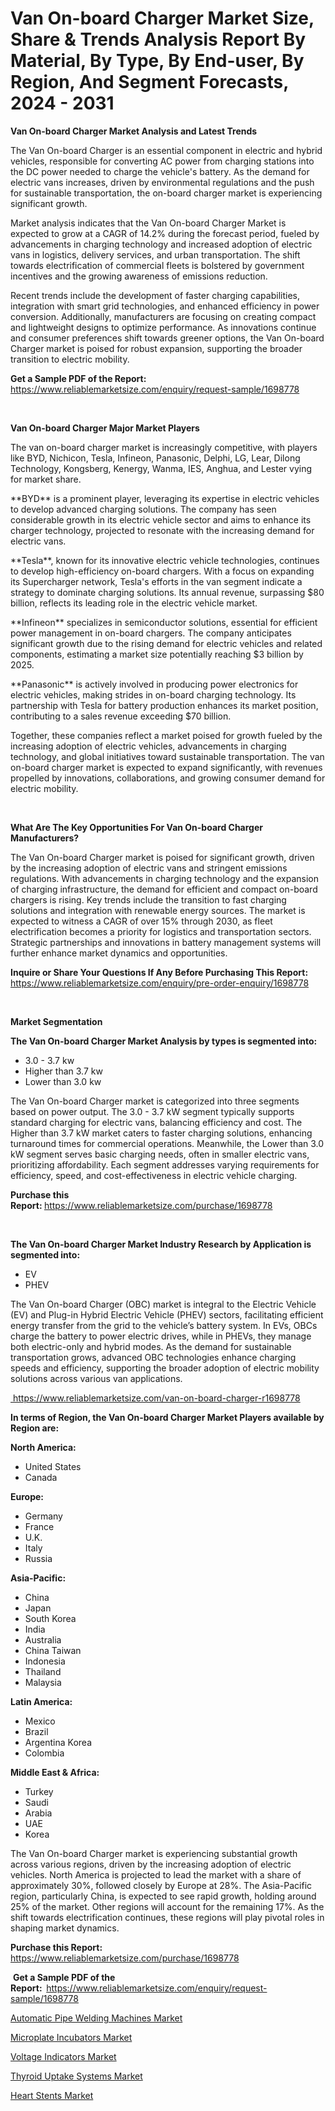 <p><h1>Van On-board Charger Market Size, Share & Trends Analysis Report By Material, By Type, By End-user, By Region, And Segment Forecasts, 2024 - 2031</h1></p><p><strong>Van On-board Charger Market Analysis and Latest Trends</strong></p>
<p><p>The Van On-board Charger is an essential component in electric and hybrid vehicles, responsible for converting AC power from charging stations into the DC power needed to charge the vehicle's battery. As the demand for electric vans increases, driven by environmental regulations and the push for sustainable transportation, the on-board charger market is experiencing significant growth.</p><p>Market analysis indicates that the Van On-board Charger Market is expected to grow at a CAGR of 14.2% during the forecast period, fueled by advancements in charging technology and increased adoption of electric vans in logistics, delivery services, and urban transportation. The shift towards electrification of commercial fleets is bolstered by government incentives and the growing awareness of emissions reduction.</p><p>Recent trends include the development of faster charging capabilities, integration with smart grid technologies, and enhanced efficiency in power conversion. Additionally, manufacturers are focusing on creating compact and lightweight designs to optimize performance. As innovations continue and consumer preferences shift towards greener options, the Van On-board Charger market is poised for robust expansion, supporting the broader transition to electric mobility.</p></p>
<p><strong>Get a Sample PDF of the Report:&nbsp;</strong> <a href="https://www.reliablemarketsize.com/enquiry/request-sample/1698778?utm_campaign=1349&utm_medium=2&utm_source=Github&utm_content=ia&utm_term=20102024&utm_id=van-on-board-charger">https://www.reliablemarketsize.com/enquiry/request-sample/1698778</a></p>
<p>&nbsp;</p>
<p><strong>Van On-board Charger Major Market Players</strong></p>
<p><p>The van on-board charger market is increasingly competitive, with players like BYD, Nichicon, Tesla, Infineon, Panasonic, Delphi, LG, Lear, Dilong Technology, Kongsberg, Kenergy, Wanma, IES, Anghua, and Lester vying for market share. </p><p>**BYD** is a prominent player, leveraging its expertise in electric vehicles to develop advanced charging solutions. The company has seen considerable growth in its electric vehicle sector and aims to enhance its charger technology, projected to resonate with the increasing demand for electric vans.</p><p>**Tesla**, known for its innovative electric vehicle technologies, continues to develop high-efficiency on-board chargers. With a focus on expanding its Supercharger network, Tesla's efforts in the van segment indicate a strategy to dominate charging solutions. Its annual revenue, surpassing $80 billion, reflects its leading role in the electric vehicle market.</p><p>**Infineon** specializes in semiconductor solutions, essential for efficient power management in on-board chargers. The company anticipates significant growth due to the rising demand for electric vehicles and related components, estimating a market size potentially reaching $3 billion by 2025.</p><p>**Panasonic** is actively involved in producing power electronics for electric vehicles, making strides in on-board charging technology. Its partnership with Tesla for battery production enhances its market position, contributing to a sales revenue exceeding $70 billion.</p><p>Together, these companies reflect a market poised for growth fueled by the increasing adoption of electric vehicles, advancements in charging technology, and global initiatives toward sustainable transportation. The van on-board charger market is expected to expand significantly, with revenues propelled by innovations, collaborations, and growing consumer demand for electric mobility.</p></p>
<p>&nbsp;</p>
<p><strong>What Are The Key Opportunities For Van On-board Charger Manufacturers?</strong></p>
<p><p>The Van On-board Charger market is poised for significant growth, driven by the increasing adoption of electric vans and stringent emissions regulations. With advancements in charging technology and the expansion of charging infrastructure, the demand for efficient and compact on-board chargers is rising. Key trends include the transition to fast charging solutions and integration with renewable energy sources. The market is expected to witness a CAGR of over 15% through 2030, as fleet electrification becomes a priority for logistics and transportation sectors. Strategic partnerships and innovations in battery management systems will further enhance market dynamics and opportunities.</p></p>
<p><strong>Inquire or Share Your Questions If Any Before Purchasing This Report:</strong> <a href="https://www.reliablemarketsize.com/enquiry/pre-order-enquiry/1698778?utm_campaign=1349&utm_medium=2&utm_source=Github&utm_content=ia&utm_term=20102024&utm_id=van-on-board-charger">https://www.reliablemarketsize.com/enquiry/pre-order-enquiry/1698778</a></p>
<p>&nbsp;</p>
<p><strong>Market Segmentation</strong></p>
<p><strong>The Van On-board Charger Market Analysis by types is segmented into:</strong></p>
<p><ul><li>3.0 - 3.7 kw</li><li>Higher than 3.7 kw</li><li>Lower than 3.0 kw</li></ul></p>
<p><p>The Van On-board Charger market is categorized into three segments based on power output. The 3.0 - 3.7 kW segment typically supports standard charging for electric vans, balancing efficiency and cost. The Higher than 3.7 kW market caters to faster charging solutions, enhancing turnaround times for commercial operations. Meanwhile, the Lower than 3.0 kW segment serves basic charging needs, often in smaller electric vans, prioritizing affordability. Each segment addresses varying requirements for efficiency, speed, and cost-effectiveness in electric vehicle charging.</p></p>
<p><strong>Purchase this Report:&nbsp;</strong><a href="https://www.reliablemarketsize.com/purchase/1698778?utm_campaign=1349&utm_medium=2&utm_source=Github&utm_content=ia&utm_term=20102024&utm_id=van-on-board-charger">https://www.reliablemarketsize.com/purchase/1698778</a></p>
<p>&nbsp;</p>
<p><strong>The Van On-board Charger Market Industry Research by Application is segmented into:</strong></p>
<p><ul><li>EV</li><li>PHEV</li></ul></p>
<p><p>The Van On-board Charger (OBC) market is integral to the Electric Vehicle (EV) and Plug-in Hybrid Electric Vehicle (PHEV) sectors, facilitating efficient energy transfer from the grid to the vehicle’s battery system. In EVs, OBCs charge the battery to power electric drives, while in PHEVs, they manage both electric-only and hybrid modes. As the demand for sustainable transportation grows, advanced OBC technologies enhance charging speeds and efficiency, supporting the broader adoption of electric mobility solutions across various van applications.</p></p>
<p><a href="https://www.reliablemarketsize.com/van-on-board-charger-r1698778?utm_campaign=1349&utm_medium=2&utm_source=Github&utm_content=ia&utm_term=20102024&utm_id=van-on-board-charger">&nbsp;https://www.reliablemarketsize.com/van-on-board-charger-r1698778</a></p>
<p><strong>In terms of Region, the Van On-board Charger Market Players available by Region are:</strong></p>
<p>
    <p> <strong> North America: </strong>
        <ul>
            <li>United States</li>
            <li>Canada</li>
        </ul>
        </p> 
    <p> <strong> Europe: </strong>
        <ul>
            <li>Germany</li>
            <li>France</li>
            <li>U.K.</li>
            <li>Italy</li>
            <li>Russia</li>
        </ul>
        </p> 
    <p> <strong> Asia-Pacific: </strong>
        <ul>
            <li>China</li>
            <li>Japan</li>
            <li>South Korea</li>
            <li>India</li>
            <li>Australia</li>
            <li>China Taiwan</li>
            <li>Indonesia</li>
            <li>Thailand</li>
            <li>Malaysia</li>
        </ul>
        </p> 
    <p> <strong> Latin America: </strong>
        <ul>
            <li>Mexico</li>
            <li>Brazil</li>
            <li>Argentina Korea</li>
            <li>Colombia</li>
        </ul>
        </p> 
    <p> <strong> Middle East & Africa: </strong>
        <ul>
            <li>Turkey</li>
            <li>Saudi</li>
            <li>Arabia</li>
            <li>UAE</li>
            <li>Korea</li>
        </ul>
    </p>
    </p>
<p><p>The Van On-board Charger market is experiencing substantial growth across various regions, driven by the increasing adoption of electric vehicles. North America is projected to lead the market with a share of approximately 30%, followed closely by Europe at 28%. The Asia-Pacific region, particularly China, is expected to see rapid growth, holding around 25% of the market. Other regions will account for the remaining 17%. As the shift towards electrification continues, these regions will play pivotal roles in shaping market dynamics.</p></p>
<p><strong>Purchase this Report: </strong><a href="https://www.reliablemarketsize.com/purchase/1698778?utm_campaign=1349&utm_medium=2&utm_source=Github&utm_content=ia&utm_term=20102024&utm_id=van-on-board-charger">https://www.reliablemarketsize.com/purchase/1698778</a></p>
<p>&nbsp;<strong>Get a Sample PDF of the Report:&nbsp;&nbsp;</strong><a href="https://www.reliablemarketsize.com/enquiry/request-sample/1698778?utm_campaign=1349&utm_medium=2&utm_source=Github&utm_content=ia&utm_term=20102024&utm_id=van-on-board-charger">https://www.reliablemarketsize.com/enquiry/request-sample/1698778</a></p>
<p><strong></strong></p>
<p><p><a href="https://issuu.com/reportprime-2/docs/automatic-pipe-welding-machines-mar_7571d014539c1f?utm_campaign=1349&utm_medium=2&utm_source=Github&utm_content=ia&utm_term=20102024&utm_id=van-on-board-charger">Automatic Pipe Welding Machines Market</a></p><p><a href="https://www.linkedin.com/pulse/global-microplate-incubators-market-focus-application-end-use-hwsme?utm_campaign=1349&utm_medium=2&utm_source=Github&utm_content=ia&utm_term=20102024&utm_id=van-on-board-charger">Microplate Incubators Market</a></p><p><a href="https://issuu.com/reportprime-2/docs/voltage-indicators-market-size-2030_6b4d61dbd33b05?utm_campaign=1349&utm_medium=2&utm_source=Github&utm_content=ia&utm_term=20102024&utm_id=van-on-board-charger">Voltage Indicators Market</a></p><p><a href="https://www.linkedin.com/pulse/emerging-thyroid-uptake-systems-market-opportunities-analysis-8gvge?utm_campaign=1349&utm_medium=2&utm_source=Github&utm_content=ia&utm_term=20102024&utm_id=van-on-board-charger">Thyroid Uptake Systems Market</a></p><p><a href="https://www.linkedin.com/pulse/evolution-heart-stents-market-key-shifts-from-2024-hj45e?utm_campaign=1349&utm_medium=2&utm_source=Github&utm_content=ia&utm_term=20102024&utm_id=van-on-board-charger">Heart Stents Market</a></p></p>